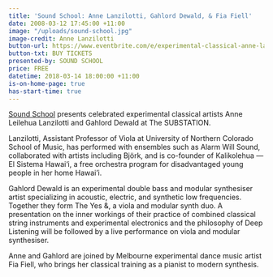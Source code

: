 ```yaml
---
title: 'Sound School: Anne Lanzilotti, Gahlord Dewald, & Fia Fiell'
date: 2008-03-12 17:45:00 +11:00
image: "/uploads/sound-school.jpg"
image-credit: Anne Lanzilotti
button-url: https://www.eventbrite.com/e/experimental-classical-anne-lanzilotti-gahlord-dewald-fia-fiell-tickets-42938186271
button-txt: BUY TICKETS
presented-by: SOUND SCHOOL
price: FREE
datetime: 2018-03-14 18:00:00 +11:00
is-on-home-page: true
has-start-time: true
---
```


[Sound School](https://www.melbournesoundschool.org/) presents celebrated experimental classical artists Anne Leilehua Lanzilotti and Gahlord Dewald at The SUBSTATION. 

Lanzilotti, Assistant Professor of Viola at University of Northern Colorado School of Music, has performed with ensembles such as Alarm Will Sound, collaborated with artists including Björk, and is co-founder of Kalikolehua — El Sistema Hawai‘i, a free orchestra program for disadvantaged young people in her home Hawai’i. 

Gahlord Dewald is an experimental double bass and modular synthesiser artist specializing in acoustic, electric, and synthetic low frequencies. Together they form The Yes &, a viola and modular synth duo. A presentation on the inner workings of their practice of combined classical string instruments and experimental electronics and the philosophy of Deep Listening will be followed by a live performance on viola and modular synthesiser. 

Anne and Gahlord are joined by Melbourne experimental dance music artist Fia Fiell, who brings her classical training as a pianist to modern synthesis. 